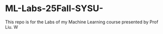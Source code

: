# ML-Labs-25Fall-SYSU-
This repo is for the Labs of my Machine Learning course presented by Prof Liu. W
